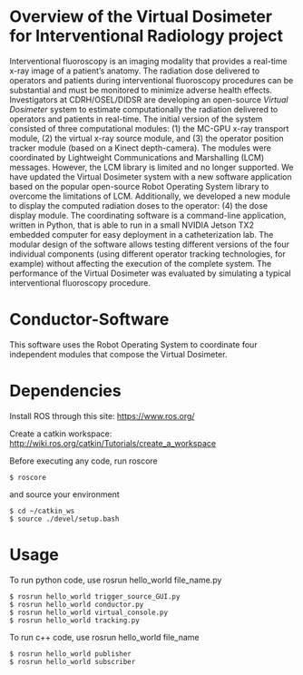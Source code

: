 # Overview of the Virtual Dosimeter for Interventional Radiology project

Interventional fluoroscopy is an imaging modality that provides a real-time x-ray image of a patient’s anatomy. The radiation dose delivered to operators and patients during interventional fluoroscopy procedures can be substantial and must be monitored to minimize adverse health effects. Investigators at CDRH/OSEL/DIDSR are developing an open-source _Virtual Dosimeter_ system to estimate computationally the radiation delivered to operators and patients in real-time. The initial version of the system consisted of three computational modules: (1) the MC-GPU x-ray transport module, (2) the virtual x-ray source module, and (3) the operator position tracker module (based on a Kinect depth-camera). The modules were coordinated by Lightweight Communications and Marshalling (LCM) messages. However, the LCM library is limited and no longer supported. We have updated the Virtual Dosimeter system with a new software application based on the popular open-source Robot Operating System library to overcome the limitations of LCM. Additionally, we developed a new module to display the computed radiation doses to the operator: (4) the dose display module. The coordinating software is a command-line application, written in Python, that is able to run in a small NVIDIA Jetson TX2 embedded computer for easy deployment in a catheterization lab. The modular design of the software allows testing different versions of the four individual components (using different operator tracking technologies, for example) without affecting the execution of the complete system. The performance of the Virtual Dosimeter was evaluated by simulating a typical interventional fluoroscopy procedure.

# Conductor-Software
This software uses the Robot Operating System to coordinate four independent modules that compose the Virtual Dosimeter.

# Dependencies
Install ROS through this site: https://www.ros.org/

Create a catkin workspace: http://wiki.ros.org/catkin/Tutorials/create_a_workspace

Before executing any code, run roscore
```
$ roscore
```
and source your environment
```
$ cd ~/catkin_ws
$ source ./devel/setup.bash
```

# Usage
To run python code, use rosrun hello_world file_name.py
```
$ rosrun hello_world trigger_source_GUI.py
$ rosrun hello_world conductor.py
$ rosrun hello_world virtual_console.py
$ rosrun hello_world tracking.py
```
To run c++ code, use rosrun hello_world file_name
```
$ rosrun hello_world publisher
$ rosrun hello_world subscriber
```

